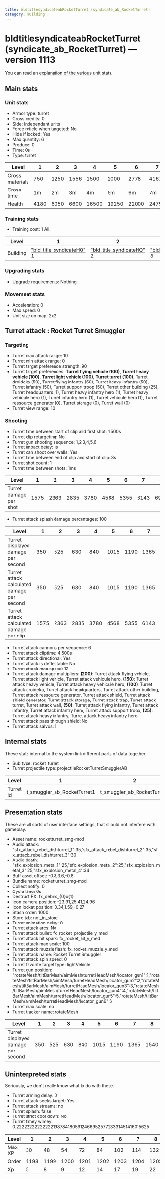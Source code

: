 ```yaml
---
title: bldtitlesyndicateabRocketTurret (syndicate_ab_RocketTurret)
category: building
---
```


# bldtitlesyndicateabRocketTurret (syndicate_ab_RocketTurret) — version 1113

You can read an [explanation  of the various unit stats](unitexplained.md).

## Main stats

### Unit stats

  * Armor type: turret
  * Cross credits: 0
  * Side: Independant units
  * Force reticle when targeted: No
  * Hide if locked: Yes
  * Max quantity: 6
  * Produce: 0
  * Time: 0s
  * Type: turret

|Level          |1   |2   |3   |4    |5    |6    |7    |8    |9    |10   |
|---------------|----|----|----|-----|-----|-----|-----|-----|-----|-----|
|Cross materials|750 |1250|1556|1500 |2000 |2778 |4167 |10417|11111|11905|
|Cross time     |1m  |2m  |3m  |4m   |5m   |6m   |7m   |8m   |9m   |10m  |
|Health         |4180|6050|6600|16500|19250|22000|24750|27500|30250|33000|


### Training stats

  * Training cost: 1 All.

|Level   |1                                            |2                                            |3                                            |4                                            |5                                            |6                                            |7                                            |8                                            |9                                            |10                                            |
|--------|---------------------------------------------|---------------------------------------------|---------------------------------------------|---------------------------------------------|---------------------------------------------|---------------------------------------------|---------------------------------------------|---------------------------------------------|---------------------------------------------|----------------------------------------------|
|Building|["bld_title_syndicateHQ" 1](syndicateHQ.html)|["bld_title_syndicateHQ" 2](syndicateHQ.html)|["bld_title_syndicateHQ" 3](syndicateHQ.html)|["bld_title_syndicateHQ" 4](syndicateHQ.html)|["bld_title_syndicateHQ" 5](syndicateHQ.html)|["bld_title_syndicateHQ" 6](syndicateHQ.html)|["bld_title_syndicateHQ" 7](syndicateHQ.html)|["bld_title_syndicateHQ" 8](syndicateHQ.html)|["bld_title_syndicateHQ" 9](syndicateHQ.html)|["bld_title_syndicateHQ" 10](syndicateHQ.html)|


### Upgrading stats

  * Upgrade requirements: Nothing

### Movement stats

  * Acceleration: 0
  * Max speed: 0
  * Unit size on map: 2x2

## Turret attack : Rocket Turret Smuggler


### Targeting

  * Turret max attack range: 10
  * Turret min attack range: 0
  * Turret target preference strength: 90
  * Turret target preferences: **Turret flying vehicle (100)**, **Turret heavy vehicle (100)**, **Turret light vehicle (100)**, **Turret turret (100)**, Turret droideka (50), Turret flying infantry (50), Turret heavy infantry (50), Turret infantry (50), Turret support troop (50), Turret other building (25), Turret headquarters (1), Turret heavy infantry hero (1), Turret heavy vehicule hero (1), Turret infantry hero (1), Turret vehicule hero (1), Turret ressource generator (0), Turret storage (0), Turret wall (0)
  * Turret view range: 10

### Shooting

  * Turret time between start of clip and first shot: 1.500s
  * Turret clip retargeting: No
  * Turret gun shooting sequence: 1,2,3,4,5,6
  * Turret impact delay: 1s
  * Turret can shoot over walls: Yes
  * Turret time between end of clip and start of clip: 3s
  * Turret shot count: 1
  * Turret time between shots: 1ms

|Level                 |1   |2   |3   |4   |5   |6   |7   |8   |9   |10  |
|----------------------|----|----|----|----|----|----|----|----|----|----|
|Turret damage per shot|1575|2363|2835|3780|4568|5355|6143|6930|7718|8505|


  * Turret attack splash damage percentages: 100

|Level                                     |1   |2   |3   |4   |5   |6   |7   |8   |9   |10  |
|------------------------------------------|----|----|----|----|----|----|----|----|----|----|
|Turret displayed damage per second        |350 |525 |630 |840 |1015|1190|1365|1540|1715|1890|
|Turret attack calculated damage per second|350 |525 |630 |840 |1015|1190|1365|1540|1715|1890|
|Turret attack calculated damage per clip  |1575|2363|2835|3780|4568|5355|6143|6930|7718|8505|


  * Turret attack cannons per sequence: 6
  * Turret attack cliptime: 4.500s
  * Turret attack directional: Yes
  * Turret attack is deflectable: No
  * Turret attack max speed: 12
  * Turret attack damage multipliers: **(200)**: Turret attack flying vehicle, Turret attack light vehicle, Turret attack vehicule hero, **(150)**: Turret attack heavy vehicle, Turret attack heavy vehicule hero, **(100)**: Turret attack droideka, Turret attack headquarters, Turret attack other building, Turret attack ressource generator, Turret attack shield, Turret attack shield generator, Turret attack storage, Turret attack trap, Turret attack turret, Turret attack wall, **(50)**: Turret attack flying infantry, Turret attack infantry, Turret attack infantry hero, Turret attack support troop, **(25)**: Turret attack heavy infantry, Turret attack heavy infantry hero
  * Turret attack pass through shield: No
  * Turret attack salvos: 1

## Internal stats

These stats internal to the system link different parts of data together.

  * Sub type: rocket_turret
  * Turret projectile type: projectileRocketTurretSmugglerAB

|Level    |1                          |2                          |3                          |4                          |5                          |6                          |7                          |8                          |9                          |10                          |
|---------|---------------------------|---------------------------|---------------------------|---------------------------|---------------------------|---------------------------|---------------------------|---------------------------|---------------------------|----------------------------|
|Turret id|t_smuggler_ab_RocketTurret1|t_smuggler_ab_RocketTurret2|t_smuggler_ab_RocketTurret3|t_smuggler_ab_RocketTurret4|t_smuggler_ab_RocketTurret5|t_smuggler_ab_RocketTurret6|t_smuggler_ab_RocketTurret7|t_smuggler_ab_RocketTurret8|t_smuggler_ab_RocketTurret9|t_smuggler_ab_RocketTurret10|


## Presentation stats

These are all sorts of user interface settings, that should not interfere with gameplay.

  * Asset name: rocketturret_smg-mod
  * Audio attack: "sfx_attack_rebel_dishturret_1":35,"sfx_attack_rebel_dishturret_2":35,"sfx_attack_rebel_dishturret_3":30
  * Audio death: "sfx_explosion_metal_1":25,"sfx_explosion_metal_2":25,"sfx_explosion_metal_3":25,"sfx_explosion_metal_4":34
  * Buff asset offset: -0.8,3.6,-0.8
  * Bundle name: rocketturret_smg-mod
  * Collect notify: 0
  * Cycle time: 0s
  * Destruct FX: fx_debris_{0}x{1}
  * Icon camera position: -23.91,25.41,24.96
  * Icon lookat position: 0.34,1.59,-0.27
  * Stash order: 1000
  * Store tab: not_in_store
  * Turret animation delay: 0
  * Turret attack arcs: No
  * Turret attack bullet: fx_rocket_projectile_y_med
  * Turret attack hit spark: fx_rocket_hit_y_med
  * Turret attack max scale: 100
  * Turret attack muzzle flash: fx_rocket_muzzle_y_med
  * Turret attack name: Rocket Turret Smuggler
  * Turret attack spin speed: 0
  * Turret favorite target type: lightVehicle
  * Turret gun position: "rotateMesh/tiltBarMesh/aimMesh/turretHeadMesh/locator_gun1":1,"rotateMesh/tiltBarMesh/aimMesh/turretHeadMesh/locator_gun2":2,"rotateMesh/tiltBarMesh/aimMesh/turretHeadMesh/locator_gun3":3,"rotateMesh/tiltBarMesh/aimMesh/turretHeadMesh/locator_gun4":4,"rotateMesh/tiltBarMesh/aimMesh/turretHeadMesh/locator_gun5":5,"rotateMesh/tiltBarMesh/aimMesh/turretHeadMesh/locator_gun6":6
  * Turret max scale: no
  * Turret tracker name: rotateMesh

|Level                             |1  |2  |3  |4  |5   |6   |7   |8   |9   |10  |
|----------------------------------|---|---|---|---|----|----|----|----|----|----|
|Turret displayed damage per second|350|525|630|840|1015|1190|1365|1540|1715|1890|


## Uninterpreted stats

Seriously, we don't really know what to do with these.

  * Turret arming delay: 0
  * Turret attack seeks target: Yes
  * Turret attack streams: no
  * Turret splash: false
  * Turret strict cool down: No
  * Turret timey wimey: 0.22222222222222198784180591246695257723331451416015625

|Level |1   |2   |3   |4   |5   |6   |7   |8   |9   |10  |
|------|----|----|----|----|----|----|----|----|----|----|
|Max XP|30  |48  |54  |72  |84  |102 |114 |132 |144 |162 |
|Order |1198|1199|1200|1201|1202|1203|1204|1205|1206|1207|
|Xp    |5   |8   |9   |12  |14  |17  |19  |22  |24  |27  |


